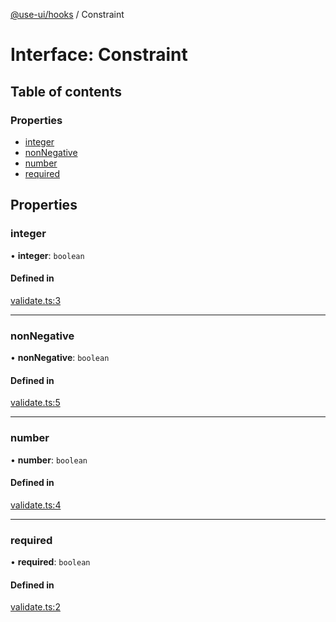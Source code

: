 [@use-ui/hooks](../README.md) / Constraint

# Interface: Constraint

## Table of contents

### Properties

- [integer](Constraint.md#integer)
- [nonNegative](Constraint.md#nonnegative)
- [number](Constraint.md#number)
- [required](Constraint.md#required)

## Properties

### integer

• **integer**: `boolean`

#### Defined in

[validate.ts:3](https://github.com/vasyas/use-ui-hooks/blob/1e890cd/src/validate.ts#L3)

___

### nonNegative

• **nonNegative**: `boolean`

#### Defined in

[validate.ts:5](https://github.com/vasyas/use-ui-hooks/blob/1e890cd/src/validate.ts#L5)

___

### number

• **number**: `boolean`

#### Defined in

[validate.ts:4](https://github.com/vasyas/use-ui-hooks/blob/1e890cd/src/validate.ts#L4)

___

### required

• **required**: `boolean`

#### Defined in

[validate.ts:2](https://github.com/vasyas/use-ui-hooks/blob/1e890cd/src/validate.ts#L2)
